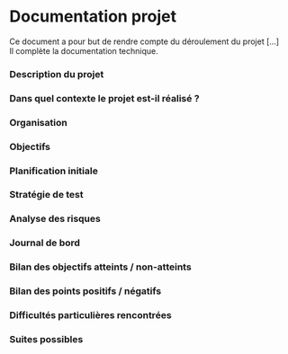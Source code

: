# Documentation projet

Ce document a pour but de rendre compte du déroulement du projet [...]  
Il complète la documentation technique.

### Description du projet

### Dans quel contexte le projet est-il réalisé ?

### Organisation

### Objectifs

### Planification initiale

### Stratégie de test

### Analyse des risques

### Journal de bord

### Bilan des objectifs atteints / non-atteints

### Bilan des points positifs / négatifs

### Difficultés particulières rencontrées

### Suites possibles
